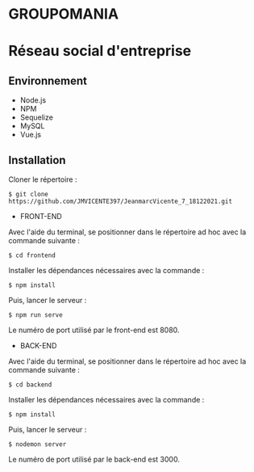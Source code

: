 # GROUPOMANIA
# Réseau social d'entreprise

## Environnement

* Node.js
* NPM
* Sequelize
* MySQL
* Vue.js

## Installation

Cloner le répertoire :
```
$ git clone https://github.com/JMVICENTE397/JeanmarcVicente_7_18122021.git
```

* FRONT-END

Avec l'aide du terminal, se positionner dans le répertoire ad hoc avec la commande suivante :
```
$ cd frontend
```
Installer les dépendances nécessaires avec la commande :
```
$ npm install
```
Puis, lancer le serveur :
```
$ npm run serve
```
Le numéro de port utilisé par le front-end est 8080.


* BACK-END

Avec l'aide du terminal, se positionner dans le répertoire ad hoc avec la commande suivante :
```
$ cd backend
```
Installer les dépendances nécessaires avec la commande :
```
$ npm install
```
Puis, lancer le serveur :
```
$ nodemon server
```
Le numéro de port utilisé par le back-end est 3000.
